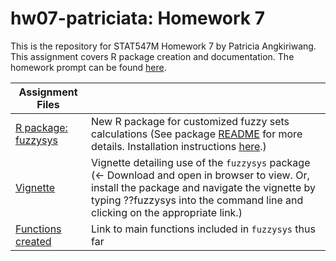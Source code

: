 # hw07-patriciata: Homework 7

This is the repository for STAT547M Homework 7 by Patricia Angkiriwang.
This assignment covers R package creation and documentation. The homework prompt can be found [here](http://stat545.com/Classroom/assignments/hw07/hw07.html).

|  Assignment Files  |         |
|--------------------|-----------|
| [R package: fuzzysys](https://github.com/STAT545-UBC-students/hw07-patriciata/tree/master/fuzzysys)| New R package for customized fuzzy sets calculations (See package [README](https://github.com/STAT545-UBC-students/hw07-patriciata/blob/master/fuzzysys/README.md) for more details. Installation instructions [here](https://github.com/STAT545-UBC-students/hw07-patriciata/tree/master/fuzzysys#install).)|
| [Vignette](https://github.com/STAT545-UBC-students/hw07-patriciata/blob/master/fuzzysys/inst/doc/using_fuzzysys.html)| Vignette detailing use of the `fuzzysys` package (<- Download and open in browser to view. Or, install the package and navigate the vignette by typing ??fuzzysys into the command line and clicking on the appropriate link.)|
| [Functions created](https://github.com/STAT545-UBC-students/hw07-patriciata/blob/master/fuzzysys/R/fuzzy_operators.R) | Link to main functions included in `fuzzysys` thus far |
